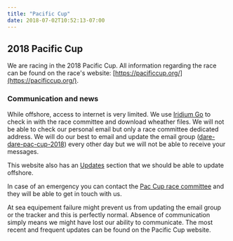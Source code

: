 ```yaml
---
title: "Pacific Cup"
date: 2018-07-02T10:52:13-07:00
---
```


## 2018 Pacific Cup

We are racing in the 2018 Pacific Cup. All information regarding the race can be
found on the race's website: [https://pacificcup.org/](https://pacificcup.org/).

### Communication and news

While offshore, access to internet is very limited. We use [Iridium Go](https://www.iridium.com/products/iridium-go/)
to check in with the race committee and download wheather files. We will not be
able to check our personal email but only a race committee dedicated address.
We will do our best to email and update the email group ([dare-dare-pac-cup-2018](https://groups.google.com/forum/#!forum/dare-dare-pac-cup-2018))
every other day but we will not be able to receive your messages.

This website also has an [Updates](/updates) section that we should be able to
update offshore.

In case of an emergency you can contact the [Pac Cup race committee](https://pacificcup.org/contact-us)
and they will be able to get in touch with us.

At sea equipement failure might prevent us from updating the email group or the
tracker and this is perfectly normal. Absence of communication simply means we
might have lost our ability to communicate. The most recent and frequent updates
can be found on the Pacific Cup website.
